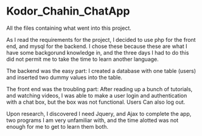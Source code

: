 # Kodor_Chahin_ChatApp
All the files containing what went into this project.

As I read the requirements for the project, I decided to use php for the front end, and mysql for the backend.
I chose these because these are what I have some backgorund knowledge in, and the three days I had to do this did
not permit me to take the time to learn another language.

The backend was the easy part: I created a database with one table (users) and inserted two dummy values into the table.

The front end was the troubling part: After reading up a bunch of tutorials, and watching videos, I was able to make 
a user login and authentication with a chat box, but the box was not functional. Users Can also log out.

Upon research, I discovered I need Jquery, and Ajax to complete the app, two programs I am very unfamiliar with, and the time alotted 
was not enough for me to get to learn them both.
